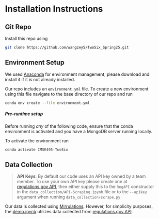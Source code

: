 # Installation Instructions

## Git Repo

Install this repo using
```bash
git clone https://github.com/wangzey5/TwoSix_Spring25.git
```

## Environment Setup

We used [Anaconda](https://www.anaconda.com/) for environment management, please download and install it if it is not already installed.

Our repo includes an `environment.yml` file. To create a new environment using this file navigate to the base directory of our repo and run
```bash
conda env create --file environment.yml
```

##### Pre-runtime setup

Before running *any* of the following code, ensure that the conda environment is activated and you have a MongoDB server running locally.

To activate the environment run
```bash
conda activate CMSE495-TwoSix
```

## Data Collection

> **API Keys**: By default our code uses an API key owned by a team member. To use your own API key please create one at [regulations.gov API](https://open.gsa.gov/api/regulationsgov/), then either supply this to the `RegAPI` constructor in the `data_collection/API-Scraping.ipynb` file or to the `--apikey` argument when running `data_collection/scrape.py`

Our data is collected using [Mirrulations](https://github.com/MoravianUniversity/mirrulations). However, for simplicity purposes, the [demo.ipynb](https://github.com/wangzey5/TwoSix_Spring25/blob/main/demo.ipynb) utilizes data collected from [regulations.gov API](https://open.gsa.gov/api/regulationsgov/).


